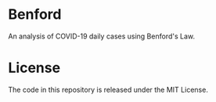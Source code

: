 # Benford
An analysis of COVID-19 daily cases using Benford's Law.

# License
The code in this repository is released under the MIT License.
